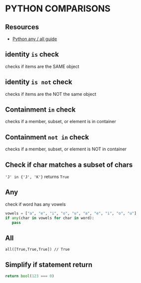 # PYTHON COMPARISONS

## Resources

- [Python any / all guide](https://realpython.com/any-python/)

## identity `is` check

checks if items are the SAME object

## identity `is not` check

checks if items are the NOT the same object

## Containment `in` check

checks if a member, subset, or element is in container

## Containment `not in` check

checks if a member, subset, or element is NOT in container

## Check if char matches a subset of chars

`'J' in {'J', 'K'}` returns `True`

## Any

check if word has any vowels

```python
vowels = ["a", "e", "i", "o", "u", "a", "e", "i", "o", "u"]
if any(char in vowels for char in word):
   pass
```

## All

`all([True,True,True]) // True`

## Simplify if statement return

```python
return bool(123 === 0)
```
